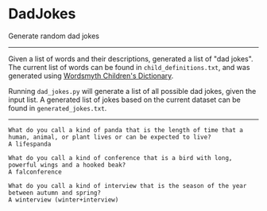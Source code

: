 # DadJokes
Generate random dad jokes

---

Given a list of words and their descriptions, generated a list of "dad jokes".
The current list of words can be found in `child_definitions.txt`, and was generated using [Wordsmyth Children's Dictionary](https://kids.wordsmyth.net/we/).

Running `dad_jokes.py` will generate a list of all possible dad jokes, given the input list.
A generated list of jokes based on the current dataset can be found in `generated_jokes.txt`.

---

```
What do you call a kind of panda that is the length of time that a human, animal, or plant lives or can be expected to live?
A lifespanda
```

```
What do you call a kind of conference that is a bird with long, powerful wings and a hooked beak?
A falconference
```

```
What do you call a kind of interview that is the season of the year between autumn and spring?
A winterview (winter+interview)
```